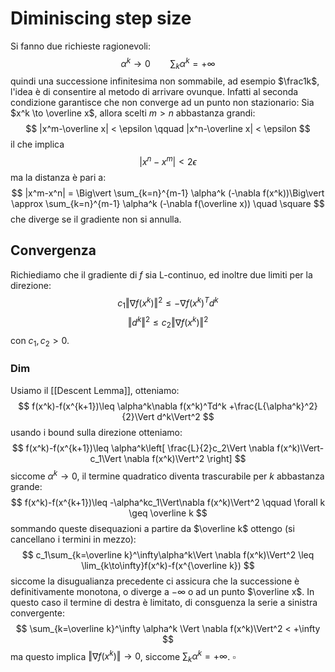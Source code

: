 # Diminiscing step size
Si fanno due richieste ragionevoli:
$$
\alpha^k \to 0 \qquad \sum_k \alpha^k = +\infty
$$
quindi una successione infinitesima non sommabile, ad esempio $\frac1k$, l'idea è di consentire al metodo di arrivare ovunque. Infatti al seconda condizione garantisce che non converge ad un punto non stazionario:
Sia $x^k \to \overline x$, allora scelti $m>n$ abbastanza grandi:
$$
|x^m-\overline x| < \epsilon \qquad |x^n-\overline x| < \epsilon
$$
il che implica
$$
|x^n - x^m| < 2\epsilon
$$
ma la distanza è pari a:
$$
|x^m-x^n| = \Big\vert \sum_{k=n}^{m-1} \alpha^k (-\nabla f(x^k))\Big\vert \approx \sum_{k=n}^{m-1} \alpha^k (-\nabla f(\overline x)) \quad \square
$$
che diverge se il gradiente non si annulla.


## Convergenza
Richiediamo che il gradiente di $f$ sia L-continuo, ed inoltre due limiti per la direzione:
$$
c_1\Vert \nabla f(x^k)\Vert^2 \leq -\nabla f(x^k)^Td^k
$$
$$
\Vert d^k \Vert^2 \leq c_2 \Vert\nabla f(x^k)\Vert^2
$$
con $c_1,c_2>0$.
### Dim 
Usiamo il [[Descent Lemma]], otteniamo:
$$
f(x^k)-f(x^{k+1})\leq \alpha^k\nabla f(x^k)^Td^k +\frac{L{\alpha^k}^2}{2}\Vert d^k\Vert^2
$$
usando i bound sulla direzione otteniamo:
$$
f(x^k)-f(x^{k+1})\leq \alpha^k\left[ \frac{L}{2}c_2\Vert \nabla f(x^k)\Vert-c_1\Vert \nabla f(x^k)\Vert^2 \right]
$$
siccome $\alpha^k \to 0$, il termine quadratico diventa trascurabile per $k$ abbastanza grande:
$$
f(x^k)-f(x^{k+1})\leq -\alpha^kc_1\Vert\nabla f(x^k)\Vert^2 \qquad \forall k \geq \overline k
$$
sommando queste disequazioni a partire da $\overline k$ ottengo (si cancellano i termini in mezzo):
$$
c_1\sum_{k=\overline k}^\infty\alpha^k\Vert \nabla f(x^k)\Vert^2 \leq \lim_{k\to\infty}f(x^k)-f(x^{\overline k})
$$
siccome la disugualianza precedente ci assicura che la successione è definitivamente monotona, o diverge a $-\infty$ o ad un punto $\overline x$. In questo caso il termine di destra è limitato, di consguenza la serie a sinistra convergente:
$$
\sum_{k=\overline k}^\infty \alpha^k \Vert \nabla f(x^k)\Vert^2 < +\infty
$$
ma questo implica $\Vert \nabla f(x^k)\Vert \to 0$, siccome $\sum_k \alpha^k = +\infty$. $\square$

